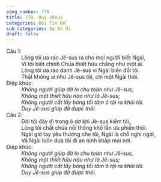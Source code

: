 ```yaml
---
song_number: 778
title: 778. Duy Jêsus
categories: Đời Tín Đồ
sub_categories: Sự An Ủi
draft: false
---
```

<dl><dt>Câu 1:</dt><dd data-verse="1">Lòng tôi ưa rao Jê-sus ra cho mọi người biết Ngài, <br/>Vì tôi biết chính Chúa thiết hữu chẳng như một ai. <br/>Lòng tôi ưa rao danh Jê-sus vì Ngài biến đổi tôi. <br/>Thật không ai như Jê-sus tôi, chỉ một Ngài thôi. </dd><dt>Điệp khúc:</dt><dd data-chorus="1"><em>Không người giúp đỡ lo chu toàn như Jê-sus, <br/>Không một thiết hữu nào như là Jê-sus; <br/>Không người cất lấy bóng tối tăm ô tội ra khỏi tôi. <br/>Duy Jê-sus giúp đỡ được thôi. </em></dd><dt>Câu 2:</dt><dd data-verse="2">Đời tôi đây đi trong ô dơ khi Jê-sus kiếm tôi, <br/>Lòng tôi chất chứa nỗi thống khổ lẫn ưu phiền thôi. <br/>Ngài giơ tay yêu thương che tôi, Ngài là chỗ nghỉ ngơi, <br/>Và Ngài luôn đưa tôi đi an ninh khắp mọi nơi. </dd><dt>Điệp khúc:</dt><dd data-chorus="1"><em>Không người giúp đỡ lo chu toàn như Jê-sus, <br/>Không một thiết hữu nào như là Jê-sus; <br/>Không người cất lấy bóng tối tăm ô tội ra khỏi tôi. <br/>Duy Jê-sus giúp đỡ được thôi. </em></dd></dl>